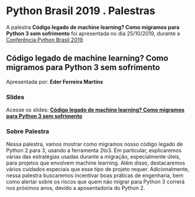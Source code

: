 # Python Brasil 2019 . Palestras


A palestra **Código legado de machine learning? Como migramos para Python 3 sem sofrimento** foi apresentada no dia 25/10/2019, durante a [Conferência Python Brasil 2019](http://2019.pythonbrasil.org.br).


## Código legado de machine learning? Como migramos para Python 3 sem sofrimento
Apresentada por: **Eder Ferreira Martins**

### Slides
Acesse os slides: **[Código legado de machine learning? Como migramos para Python 3 sem sofrimento](./)**


### Sobre Palestra
Nessa palestra, vamos mostrar como migramos nosso código legado de Python 2 para 3, usando a ferramenta 2to3. Em particular, explicaremos várias das estratégias usadas durante a migração, especialmente úteis, para projetos que envolvem machine learning. Além disso, destacaremos vários cuidados especiais que esse tipo de projeto requer. Adicionalmente, nessa palestra buscaremos incentivar boas práticas de engenharia, bem como alertar sobre os riscos que quem não migrar para Python 3 correrá nos próximos anos, devido a aposentadoria do Python 2.




